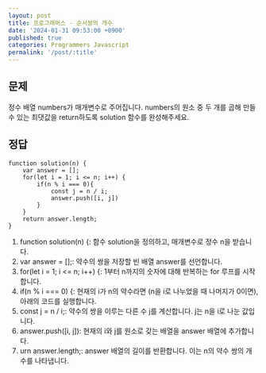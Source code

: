 ```yaml
---
layout: post
title: 프로그래머스 - 순서쌍의 개수
date: '2024-01-31 09:53:00 +0900'
published: true
categories: Programmers Javascript
permalink: '/post/:title'
---
```

## 문제

정수 배열 numbers가 매개변수로 주어집니다. numbers의 원소 중 두 개를 곱해 만들 수 있는 최댓값을 return하도록 solution 함수를 완성해주세요.

## 정답

```
function solution(n) {
    var answer = [];
    for(let i = 1; i <= n; i++) {
        if(n % i === 0){
            const j = n / i;
            answer.push([i, j])
        }
    }
    return answer.length;
}
```

1.  function solution(n) {: 함수 solution을 정의하고, 매개변수로 정수 n을 받습니다.
2.  var answer = \[\];: 약수의 쌍을 저장할 빈 배열 answer를 선언합니다.
3.  for(let i = 1; i <= n; i++) {: 1부터 n까지의 숫자에 대해 반복하는 for 루프를 시작합니다.
4.  if(n % i === 0) {: 현재의 i가 n의 약수라면 (n을 i로 나누었을 때 나머지가 0이면), 아래의 코드를 실행합니다.
5.  const j = n / i;: 약수의 쌍을 이루는 다른 수 j를 계산합니다. j는 n을 i로 나눈 값입니다.
6.  answer.push(\[i, j\]): 현재의 i와 j를 원소로 갖는 배열을 answer 배열에 추가합니다.
7.  urn answer.length;: answer 배열의 길이를 반환합니다. 이는 n의 약수 쌍의 개수를 나타냅니다.